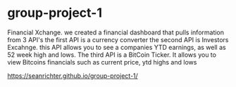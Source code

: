 # group-project-1

Financial Xchange.
we created a financial dashboard that pulls information from 3 API's
the first API is a currency converter
the second API is Investors Excahnge.  this API allows you to see a companies YTD earnings, as well as 52 week high and lows.
The third API is a BitCoin Ticker.  It allows you to view Bitcoins financials such as current price, ytd highs and lows

https://seanrichter.github.io/group-project-1/

